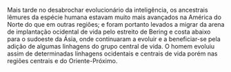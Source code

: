 ﻿Mais tarde no desabrochar evolucionário da inteligência, os ancestrais lêmures da espécie humana estavam muito mais avançados na América do Norte do que em outras regiões; e foram portanto levados a migrar da arena de implantação ocidental de vida pelo estreito de Bering e costa abaixo para o sudoeste da Ásia, onde continuaram a evoluir e a beneficiar-se pela adição de algumas linhagens do grupo central de vida. O homem evoluiu assim de determinadas linhagens ocidentais e centrais de vida porém nas regiões centrais e do Oriente-Próximo.